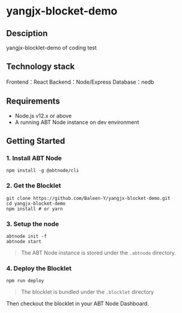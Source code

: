 # yangjx-blocket-demo

## Desciption
yangjx-blocklet-demo of coding test

## Technology stack
Frontend：React
Backend：Node/Express
Database：nedb

## Requirements

- Node.js v12.x or above
- A running ABT Node instance on dev environment

## Getting Started

### 1. Install ABT Node

```shell
npm install -g @abtnode/cli
```

### 2. Get the Blocklet

```shell
git clone https://github.com/Baleen-Y/yangjx-blocket-demo.git
cd yangjx-blocket-demo
npm install # or yarn
```

### 3. Setup the node

```shell
abtnode init -f
abtnode start
```

> The ABT Node instance is stored under the `.abtnode` directory.


### 4. Deploy the Blocklet

```shell
npm run deploy
```

> The blocklet is bundled under the `.blocklet` directory

Then checkout the blocklet in your ABT Node Dashboard.